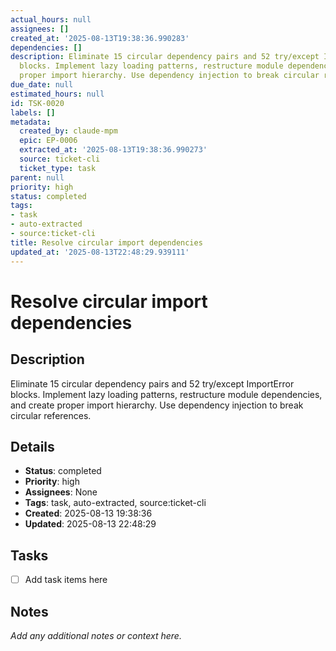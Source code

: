 ```yaml
---
actual_hours: null
assignees: []
created_at: '2025-08-13T19:38:36.990283'
dependencies: []
description: Eliminate 15 circular dependency pairs and 52 try/except ImportError
  blocks. Implement lazy loading patterns, restructure module dependencies, and create
  proper import hierarchy. Use dependency injection to break circular references.
due_date: null
estimated_hours: null
id: TSK-0020
labels: []
metadata:
  created_by: claude-mpm
  epic: EP-0006
  extracted_at: '2025-08-13T19:38:36.990273'
  source: ticket-cli
  ticket_type: task
parent: null
priority: high
status: completed
tags:
- task
- auto-extracted
- source:ticket-cli
title: Resolve circular import dependencies
updated_at: '2025-08-13T22:48:29.939111'
---
```


# Resolve circular import dependencies

## Description
Eliminate 15 circular dependency pairs and 52 try/except ImportError blocks. Implement lazy loading patterns, restructure module dependencies, and create proper import hierarchy. Use dependency injection to break circular references.

## Details
- **Status**: completed
- **Priority**: high
- **Assignees**: None
- **Tags**: task, auto-extracted, source:ticket-cli
- **Created**: 2025-08-13 19:38:36
- **Updated**: 2025-08-13 22:48:29

## Tasks
- [ ] Add task items here

## Notes
_Add any additional notes or context here._
